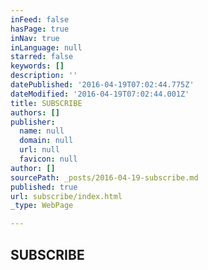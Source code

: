 ```yaml
---
inFeed: false
hasPage: true
inNav: true
inLanguage: null
starred: false
keywords: []
description: ''
datePublished: '2016-04-19T07:02:44.775Z'
dateModified: '2016-04-19T07:02:44.001Z'
title: SUBSCRIBE
authors: []
publisher:
  name: null
  domain: null
  url: null
  favicon: null
author: []
sourcePath: _posts/2016-04-19-subscribe.md
published: true
url: subscribe/index.html
_type: WebPage

---
```

## SUBSCRIBE